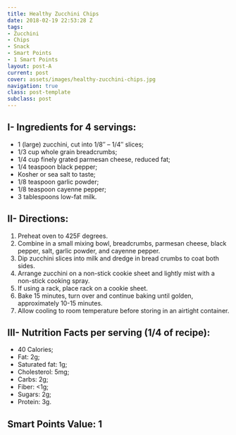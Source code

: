 ```yaml
---
title: Healthy Zucchini Chips
date: 2018-02-19 22:53:28 Z
tags:
- Zucchini
- Chips
- Snack
- Smart Points
- 1 Smart Points
layout: post-A
current: post
cover: assets/images/healthy-zucchini-chips.jpg
navigation: true
class: post-template
subclass: post
---
```


## I- Ingredients for 4 servings:

* 1 (large) zucchini, cut into 1/8&#8243; &#8211; 1/4&#8243; slices;
* 1/3 cup whole grain breadcrumbs;
* 1/4 cup finely grated parmesan cheese, reduced fat;
* 1/4 teaspoon black pepper;
* Kosher or sea salt to taste;
* 1/8 teaspoon garlic powder;
* 1/8 teaspoon cayenne pepper;
* 3 tablespoons low-fat milk.

## II- Directions:

1. Preheat oven to 425F degrees.
1. Combine in a small mixing bowl, breadcrumbs, parmesan cheese, black pepper, salt, garlic powder, and cayenne pepper.
1. Dip zucchini slices into milk and dredge in bread crumbs to coat both sides.
1. Arrange zucchini on a non-stick cookie sheet and lightly mist with a non-stick cooking spray.
1. If using a rack, place rack on a cookie sheet.
1. Bake 15 minutes, turn over and continue baking until golden, approximately 10-15 minutes.
1. Allow cooling to room temperature before storing in an airtight container.

## III- Nutrition Facts per serving (1/4 of recipe):

* 40 Calories;
* Fat: 2g;
* Saturated fat: 1g;
* Cholesterol: 5mg;
* Carbs: 2g;
* Fiber: <1g;
* Sugars: 2g;
* Protein: 3g.

## Smart Points Value: 1

